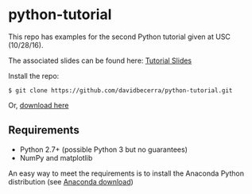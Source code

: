 # python-tutorial
This repo has examples for the second Python tutorial given at USC (10/28/16). 

The associated slides can be found here: [Tutorial Slides](http://slides.com/dbecerra/pythontutorial#/)

Install the repo:

    $ git clone https://github.com/davidbecerra/python-tutorial.git

Or, [download here](https://github.com/davidbecerra/python-tutorial/archive/master.zip)


## Requirements

* Python 2.7+ (possible Python 3 but no guarantees)
* NumPy and matplotlib

An easy way to meet the requirements is to install the Anaconda Python distribution (see [Anaconda download](https://www.continuum.io/downloads))
